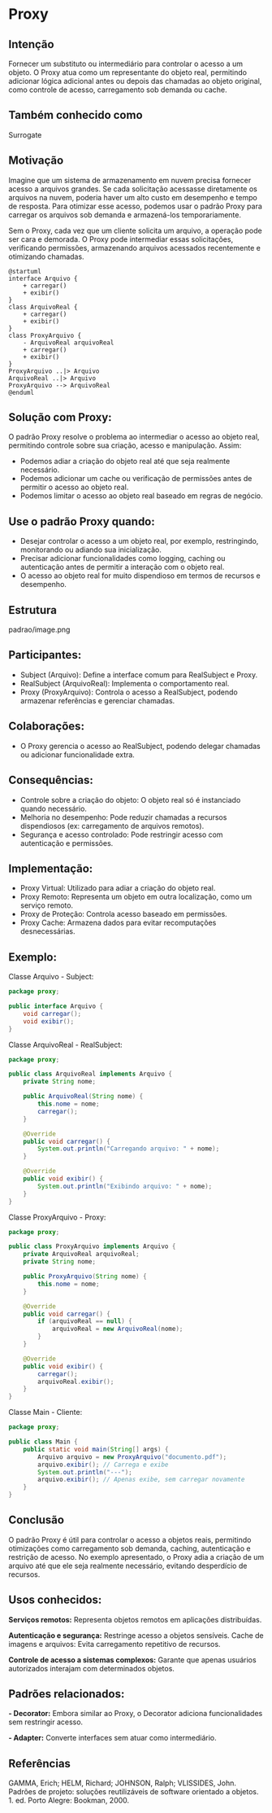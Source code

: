 # Proxy

## Intenção
Fornecer um substituto ou intermediário para controlar o acesso a um objeto. O Proxy atua como um representante do objeto real, permitindo adicionar lógica adicional antes ou depois das chamadas ao objeto original, como controle de acesso, carregamento sob demanda ou cache.

## Também conhecido como
Surrogate

## Motivação
Imagine que um sistema de armazenamento em nuvem precisa fornecer acesso a arquivos grandes. Se cada solicitação acessasse diretamente os arquivos na nuvem, poderia haver um alto custo em desempenho e tempo de resposta. Para otimizar esse acesso, podemos usar o padrão Proxy para carregar os arquivos sob demanda e armazená-los temporariamente.

Sem o Proxy, cada vez que um cliente solicita um arquivo, a operação pode ser cara e demorada. O Proxy pode intermediar essas solicitações, verificando permissões, armazenando arquivos acessados recentemente e otimizando chamadas.

```
@startuml
interface Arquivo {
    + carregar()
    + exibir()
}
class ArquivoReal {
    + carregar()
    + exibir()
} 
class ProxyArquivo {
    - ArquivoReal arquivoReal
    + carregar()
    + exibir()
}
ProxyArquivo ..|> Arquivo
ArquivoReal ..|> Arquivo
ProxyArquivo --> ArquivoReal
@enduml
```
## Solução com Proxy:
O padrão Proxy resolve o problema ao intermediar o acesso ao objeto real, permitindo controle sobre sua criação, acesso e manipulação. Assim:

- Podemos adiar a criação do objeto real até que seja realmente necessário.
- Podemos adicionar um cache ou verificação de permissões antes de permitir o acesso ao objeto real.
- Podemos limitar o acesso ao objeto real baseado em regras de negócio.

## Use o padrão Proxy quando:

- Desejar controlar o acesso a um objeto real, por exemplo, restringindo, monitorando ou adiando sua inicialização.
- Precisar adicionar funcionalidades como logging, caching ou autenticação antes de permitir a interação com o objeto real.
- O acesso ao objeto real for muito dispendioso em termos de recursos e desempenho.

## Estrutura
padrao/image.png

## Participantes:
- Subject (Arquivo): Define a interface comum para RealSubject e Proxy.
- RealSubject (ArquivoReal): Implementa o comportamento real.
- Proxy (ProxyArquivo): Controla o acesso a RealSubject, podendo armazenar referências e gerenciar chamadas.

## Colaborações:
- O Proxy gerencia o acesso ao RealSubject, podendo delegar chamadas ou adicionar funcionalidade extra.

## Consequências:
- Controle sobre a criação do objeto: O objeto real só é instanciado quando necessário.
- Melhoria no desempenho: Pode reduzir chamadas a recursos dispendiosos (ex: carregamento de arquivos remotos).
- Segurança e acesso controlado: Pode restringir acesso com autenticação e permissões.

## Implementação:

- Proxy Virtual: Utilizado para adiar a criação do objeto real.
- Proxy Remoto: Representa um objeto em outra localização, como um serviço remoto.
- Proxy de Proteção: Controla acesso baseado em permissões.
- Proxy Cache: Armazena dados para evitar recomputações desnecessárias.

## Exemplo:

Classe Arquivo - Subject:
```java
package proxy;

public interface Arquivo {
    void carregar();
    void exibir();
}
```

Classe ArquivoReal - RealSubject:
```java
package proxy;

public class ArquivoReal implements Arquivo {
    private String nome;

    public ArquivoReal(String nome) {
        this.nome = nome;
        carregar();
    }

    @Override
    public void carregar() {
        System.out.println("Carregando arquivo: " + nome);
    }

    @Override
    public void exibir() {
        System.out.println("Exibindo arquivo: " + nome);
    }
}
```

Classe ProxyArquivo - Proxy:
```java
package proxy;

public class ProxyArquivo implements Arquivo {
    private ArquivoReal arquivoReal;
    private String nome;

    public ProxyArquivo(String nome) {
        this.nome = nome;
    }

    @Override
    public void carregar() {
        if (arquivoReal == null) {
            arquivoReal = new ArquivoReal(nome);
        }
    }

    @Override
    public void exibir() {
        carregar();
        arquivoReal.exibir();
    }
}
```

Classe Main - Cliente:
```java
package proxy;

public class Main {
    public static void main(String[] args) {
        Arquivo arquivo = new ProxyArquivo("documento.pdf");
        arquivo.exibir(); // Carrega e exibe
        System.out.println("---");
        arquivo.exibir(); // Apenas exibe, sem carregar novamente
    }
}
```

## Conclusão
O padrão Proxy é útil para controlar o acesso a objetos reais, permitindo otimizações como carregamento sob demanda, caching, autenticação e restrição de acesso. No exemplo apresentado, o Proxy adia a criação de um arquivo até que ele seja realmente necessário, evitando desperdício de recursos.

## Usos conhecidos:
**Serviços remotos:** Representa objetos remotos em aplicações distribuídas.

**Autenticação e segurança:** Restringe acesso a objetos sensíveis.
Cache de imagens e arquivos: Evita carregamento repetitivo de recursos.

**Controle de acesso a sistemas complexos:** Garante que apenas usuários autorizados interajam com determinados objetos.

## Padrões relacionados:
**- Decorator:** Embora similar ao Proxy, o Decorator adiciona funcionalidades sem restringir acesso.

**- Adapter:** Converte interfaces sem atuar como intermediário.

## Referências
GAMMA, Erich; HELM, Richard; JOHNSON, Ralph; VLISSIDES, John. Padrões de projeto: soluções reutilizáveis de software orientado a objetos. 1. ed. Porto Alegre: Bookman, 2000.

